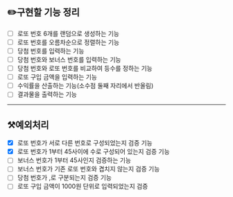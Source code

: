 ## ✏️구현할 기능 정리
- [ ] 로또 번호 6개를 랜덤으로 생성하는 기능
- [ ] 로또 번호를 오름차순으로 정렬하는 기능
- [ ] 당첨 번호를 입력하는 기능
- [ ] 당첨 번호와 보너스 번호를 입력하는 기능
- [ ] 당첨 번호와 로또 번호를 비교하여 등수를 정하는 기능
- [ ] 로또 구입 금액을 입력하는 기능
- [ ] 수익률을 산출하는 기능(소수점 둘째 자리에서 반올림)
- [ ] 결과물을 출력하는 기능
---
## ⚒️예외처리
- [x] 로또 번호가 서로 다른 번호로 구성되었는지 검증 기능
- [x] 로또 번호가 1부터 45사이에 수로 구성되어 있는지 검증 기능
- [ ] 보너스 번호가 1부터 45사인지 검증하는 기능
- [ ] 보너스 번호가 기존 로또 번호와 겹치지 않는지 검증 기능
- [ ] 당첨 번호가 ,로 구분되는지 검증 기능
- [ ] 로또 구입 금액이 1000원 단위로 입력되었는지 검증